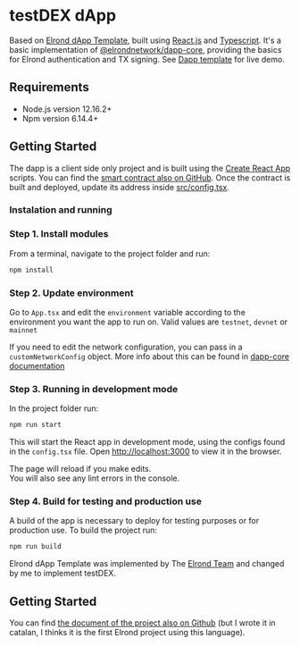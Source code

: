 # testDEX dApp

Based on [Elrond dApp Template](https://github.com/ElrondNetwork/dapp-template), built using [React.js](https://reactjs.org/) and [Typescript](https://www.typescriptlang.org/). It's a basic implementation of [@elrondnetwork/dapp-core](https://www.npmjs.com/package/@elrondnetwork/dapp-core), providing the basics for Elrond authentication and TX signing. See [Dapp template](https://dapp-template.elrond.com/) for live demo.

## Requirements

- Node.js version 12.16.2+
- Npm version 6.14.4+

## Getting Started

The dapp is a client side only project and is built using the [Create React App](https://create-react-app.dev) scripts. You can find the [smart contract also on GitHub](https://github.com/sergiogrubio/TFM_latex). Once the contract is built and deployed, update its address inside [src/config.tsx](https://github.com/sergiogrubio/TFM_dapp/blob/master/src/config.tsx).

### Instalation and running

### Step 1. Install modules

From a terminal, navigate to the project folder and run:

```bash
npm install
```

### Step 2. Update environment

Go to `App.tsx` and edit the `environment` variable according to the environment you want the app to run on.
Valid values are `testnet`, `devnet` or `mainnet`

If you need to edit the network configuration, you can pass in a `customNetworkConfig` object.
More info about this can be found in [dapp-core documentation](https://github.com/ElrondNetwork/dapp-core)

### Step 3. Running in development mode

In the project folder run:

```bash
npm run start
```

This will start the React app in development mode, using the configs found in the `config.tsx` file.
Open [http://localhost:3000](http://localhost:3000) to view it in the browser.

The page will reload if you make edits.\
You will also see any lint errors in the console.

### Step 4. Build for testing and production use

A build of the app is necessary to deploy for testing purposes or for production use.
To build the project run:

```bash
npm run build
```

Elrond dApp Template was implemented by The [Elrond Team](https://elrond.com/team/) and changed by me to implement testDEX.

## Getting Started

You can find [the document of the project also on Github](https://github.com/sergiogrubio/TFM_latex) (but I wrote it in catalan, I thinks it is the first Elrond project using this language).
